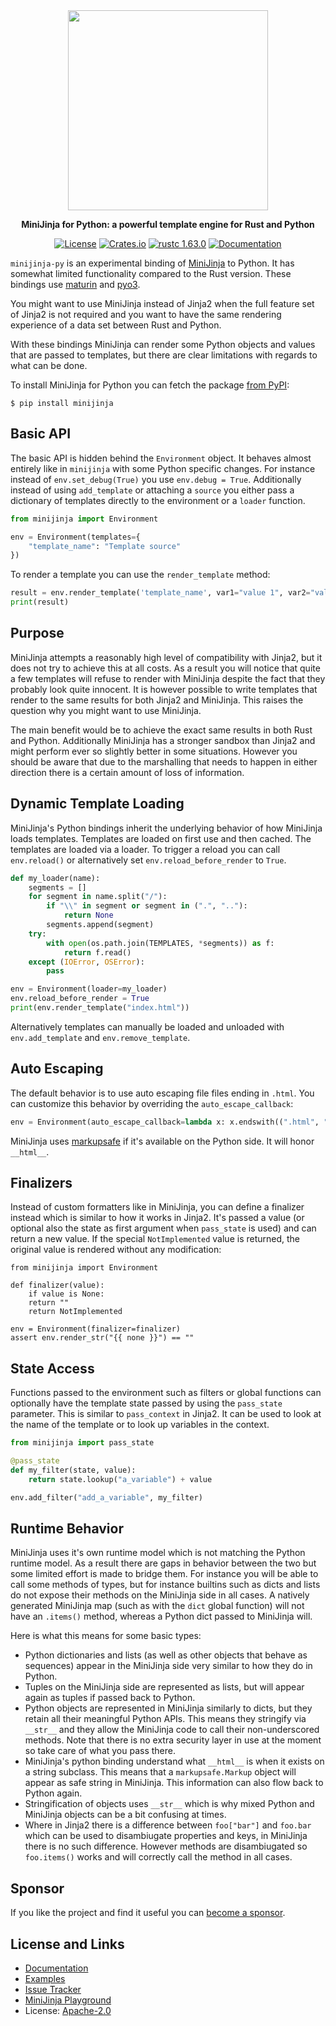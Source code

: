 <div align="center">
  <img src="https://github.com/mitsuhiko/minijinja/raw/main/artwork/logo.png" alt="" width=320>
  <p><strong>MiniJinja for Python: a powerful template engine for Rust and Python</strong></p>

[![License](https://img.shields.io/github/license/mitsuhiko/minijinja)](https://github.com/mitsuhiko/minijinja/blob/main/LICENSE)
[![Crates.io](https://img.shields.io/crates/d/minijinja.svg)](https://crates.io/crates/minijinja)
[![rustc 1.63.0](https://img.shields.io/badge/rust-1.63%2B-orange.svg)](https://img.shields.io/badge/rust-1.63%2B-orange.svg)
[![Documentation](https://docs.rs/minijinja/badge.svg)](https://docs.rs/minijinja)

</div>

`minijinja-py` is an experimental binding of
[MiniJinja](https://github.com/mitsuhiko/minijinja) to Python.  It has somewhat
limited functionality compared to the Rust version.  These bindings use
[maturin](https://www.maturin.rs/) and [pyo3](https://pyo3.rs/).

You might want to use MiniJinja instead of Jinja2 when the full feature set
of Jinja2 is not required and you want to have the same rendering experience
of a data set between Rust and Python.

With these bindings MiniJinja can render some Python objects and values
that are passed to templates, but there are clear limitations with regards
to what can be done.

To install MiniJinja for Python you can fetch the package [from PyPI](https://pypi.org/project/minijinja/):

```
$ pip install minijinja
```

## Basic API

The basic API is hidden behind the `Environment` object.  It behaves almost entirely
like in `minijinja` with some Python specific changes.  For instance instead of
`env.set_debug(True)` you use `env.debug = True`.  Additionally instead of using
`add_template` or attaching a `source` you either pass a dictionary of templates
directly to the environment or a `loader` function.

```python
from minijinja import Environment

env = Environment(templates={
    "template_name": "Template source"
})
```

To render a template you can use the `render_template` method:

```python
result = env.render_template('template_name', var1="value 1", var2="value 2")
print(result)
```

## Purpose

MiniJinja attempts a reasonably high level of compatibility with Jinja2, but it
does not try to achieve this at all costs.  As a result you will notice that
quite a few templates will refuse to render with MiniJinja despite the fact that
they probably look quite innocent.  It is however possible to write templates
that render to the same results for both Jinja2 and MiniJinja.  This raises the
question why you might want to use MiniJinja.

The main benefit would be to achieve the exact same results in both Rust and Python.
Additionally MiniJinja has a stronger sandbox than Jinja2 and might perform ever so
slightly better in some situations.  However you should be aware that due to the
marshalling that needs to happen in either direction there is a certain amount of
loss of information.

## Dynamic Template Loading

MiniJinja's Python bindings inherit the underlying behavior of how MiniJinja loads
templates.  Templates are loaded on first use and then cached.  The templates are
loaded via a loader.  To trigger a reload you can call `env.reload()` or
alternatively set `env.reload_before_render` to `True`.

```python
def my_loader(name):
    segments = []
    for segment in name.split("/"):
        if "\\" in segment or segment in (".", ".."):
            return None
        segments.append(segment)
    try:
        with open(os.path.join(TEMPLATES, *segments)) as f:
            return f.read()
    except (IOError, OSError):
        pass

env = Environment(loader=my_loader)
env.reload_before_render = True
print(env.render_template("index.html"))
```

Alternatively templates can manually be loaded and unloaded with `env.add_template`
and `env.remove_template`.

## Auto Escaping

The default behavior is to use auto escaping file files ending in `.html`.  You can
customize this behavior by overriding the `auto_escape_callback`:

```python
env = Environment(auto_escape_callback=lambda x: x.endswith((".html", ".foo")))
```

MiniJinja uses [markupsafe](https://github.com/pallets/markupsafe) if it's available
on the Python side.  It will honor `__html__`.

## Finalizers

Instead of custom formatters like in MiniJinja, you can define a finalizer instead
which is similar to how it works in Jinja2.  It's passed a value (or optional also
the state as first argument when `pass_state` is used) and can return a new value.
If the special `NotImplemented` value is returned, the original value is rendered
without any modification:

```
from minijinja import Environment

def finalizer(value):
    if value is None:
	return ""
    return NotImplemented

env = Environment(finalizer=finalizer)
assert env.render_str("{{ none }}") == ""
```

## State Access

Functions passed to the environment such as filters or global functions can
optionally have the template state passed by using the `pass_state` parameter.
This is similar to `pass_context` in Jinja2.  It can be used to look at the
name of the template or to look up variables in the context.

```python
from minijinja import pass_state

@pass_state
def my_filter(state, value):
    return state.lookup("a_variable") + value

env.add_filter("add_a_variable", my_filter)
```

## Runtime Behavior

MiniJinja uses it's own runtime model which is not matching the Python runtime
model.  As a result there are gaps in behavior between the two but some
limited effort is made to bridge them.  For instance you will be able to call
some methods of types, but for instance builtins such as dicts and lists do not
expose their methods on the MiniJinja side in all cases.  A natively generated
MiniJinja map (such as with the `dict` global function) will not have an `.items()`
method, whereas a Python dict passed to MiniJinja will.

Here is what this means for some basic types:

* Python dictionaries and lists (as well as other objects that behave as sequences)
  appear in the MiniJinja side very similar to how they do in Python.
* Tuples on the MiniJinja side are represented as lists, but will appear again as
  tuples if passed back to Python.
* Python objects are represented in MiniJinja similarly to dicts, but they retain all
  their meaningful Python APIs.  This means they stringify via `__str__` and they
  allow the MiniJinja code to call their non-underscored methods.  Note that there is
  no extra security layer in use at the moment so take care of what you pass there.
* MiniJinja's python binding understand what `__html__` is when it exists on a string
  subclass.  This means that a `markupsafe.Markup` object will appear as safe string in
  MiniJinja.  This information can also flow back to Python again.
* Stringification of objects uses `__str__` which is why mixed Python and MiniJinja
  objects can be a bit confusing at times.
* Where in Jinja2 there is a difference between `foo["bar"]` and `foo.bar` which can
  be used to disambiugate properties and keys, in MiniJinja there is no such difference.
  However methods are disambiugated so `foo.items()` works and will correctly call
  the method in all cases.

## Sponsor

If you like the project and find it useful you can [become a
sponsor](https://github.com/sponsors/mitsuhiko).

## License and Links

- [Documentation](https://docs.rs/minijinja/)
- [Examples](https://github.com/mitsuhiko/minijinja/tree/main/examples)
- [Issue Tracker](https://github.com/mitsuhiko/minijinja/issues)
- [MiniJinja Playground](https://mitsuhiko.github.io/minijinja-playground/)
- License: [Apache-2.0](https://github.com/mitsuhiko/minijinja/blob/main/LICENSE)
